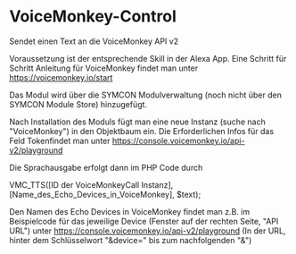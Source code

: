 # VoiceMonkey-Control
Sendet einen Text an die VoiceMonkey API v2

Voraussetzung ist der entsprechende Skill in der Alexa App.
Eine Schritt für Schritt Anleitung für VoiceMonkey findet man unter https://voicemonkey.io/start

Das Modul wird über die SYMCON Modulverwaltung (noch nicht über den SYMCON Module Store) hinzugefügt.

Nach Installation des Moduls fügt man eine neue Instanz (suche nach "VoiceMonkey") in den Objektbaum ein.
Die Erforderlichen Infos für das Feld Tokenfindet man unter 
https://console.voicemonkey.io/api-v2/playground


Die Sprachausgabe erfolgt dann im PHP Code durch

VMC_TTS([ID der VoiceMonkeyCall Instanz], [Name_des_Echo_Devices_in_VoiceMonkey], $text);

Den Namen des Echo Devices in VoiceMonkey findet man z.B. im Beispielcode für das jeweilige Device (Fenster auf der rechten Seite, "API URL") unter https://console.voicemonkey.io/api-v2/playground
(In der URL, hinter dem Schlüsselwort "&device=" bis zum nachfolgenden "&")
